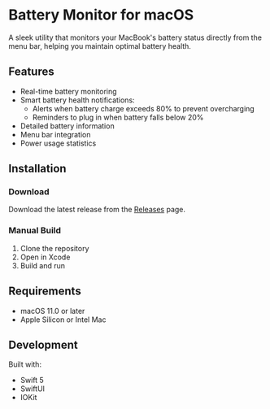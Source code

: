 # Battery Monitor for macOS

A sleek utility that monitors your MacBook's battery status directly from the menu bar, helping you maintain optimal battery health.

## Features

- Real-time battery monitoring
- Smart battery health notifications:
  - Alerts when battery charge exceeds 80% to prevent overcharging
  - Reminders to plug in when battery falls below 20%
- Detailed battery information
- Menu bar integration
- Power usage statistics

## Installation

### Download

Download the latest release from the [Releases](../../releases) page.

### Manual Build

1. Clone the repository
2. Open in Xcode
3. Build and run

## Requirements

- macOS 11.0 or later
- Apple Silicon or Intel Mac

## Development

Built with:

- Swift 5
- SwiftUI
- IOKit
